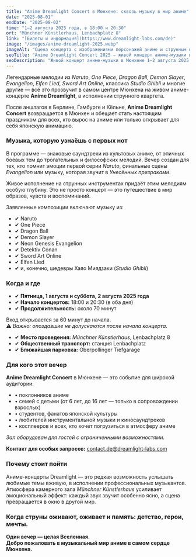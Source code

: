 ```yaml
---
title: "Anime Dreamlight Concert в Мюнхене: сквозь музыку в мир аниме"
date: "2025-08-01"
endDate: "2025-08-02"
time: "1–2 августа 2025 года, в 18:00 и 20:30"
ort: "Münchner Künstlerhaus, Lenbachplatz 8"
link: "[Билеты и информация](https://www.dreamlight-labs.com/de)"
image: "/images/anime-dreamlight-2025.webp"
imageAlt: "Сцена концерта с изображениями персонажей аниме и струнным квартетом"
seoTitle: "Anime Dreamlight Concert 2025 — живой концерт аниме-музыки в Мюнхене"
seoDescription: "Живой концерт аниме-музыки в Мюнхене 1–2 августа 2025: Naruto, One Piece, Dragon Ball, Studio Ghibli и другие хиты — в исполнении струнного квартета."
---
```


Легендарные мелодии из *Naruto*, *One Piece*, *Dragon Ball*, *Demon Slayer*, *Evangelion*, *Elfen Lied*, *Sword Art Online*, классика *Studio Ghibli* и многие другие — всё это прозвучит в самом центре Мюнхена на живом аниме-концерте **Anime Dreamlight**, в исполнении струнного квартета.

После аншлагов в Берлине, Гамбурге и Кёльне, **Anime Dreamlight Concert** возвращается в Мюнхен и обещает стать настоящим праздником для всех, кто вырос на аниме или только открывает для себя японскую анимацию.


### Музыка, которую узнаёшь с первых нот

В программе — знаковые саундтреки из культовых аниме, от эпичных боевых тем до трогательных и философских мелодий. Вечер создан для тех, кто помнит эмоции первой серии *Naruto*, финальные сцены *Evangelion* или музыку, которая звучит в *Унесённых призраками*.

Живое исполнение на струнных инструментах придаёт этим мелодиям особую глубину. Это не просто концерт — это путешествие в мир образов, чувств и воспоминаний.

Заявленные композиции включают музыку из:

- ✔ Naruto  
- ✔ One Piece  
- ✔ Dragon Ball  
- ✔ Demon Slayer  
- ✔ Neon Genesis Evangelion  
- ✔ Detektiv Conan  
- ✔ Sword Art Online  
- ✔ Elfen Lied  
- ✔ и, конечно, шедевры Хаяо Миядзаки (*Studio Ghibli*)


### Когда и где

- ✔ **Пятница, 1 августа и суббота, 2 августа 2025 года**  
- ✔ **Начало концертов:** 18:00 и 20:30 (в оба дня)  
- ✔ **Продолжительность:** около 70 минут

Вход открывается за 60 минут до начала.  
⚠️ *Важно: опоздавшие не допускаются после начала концерта.*

- ✔ **Место проведения:** *Münchner Künstlerhaus*, Lenbachplatz 8  
- ✔ **Общественный транспорт:** станция Lenbachplatz  
- ✔ **Ближайшая парковка:** Oberpollinger Tiefgarage

### Для кого этот вечер

**Anime Dreamlight Concert** в Мюнхене — это событие для широкой аудитории:

- • поклонников аниме  
- • семей с детьми (от 6 лет, до 16 лет — только в сопровождении взрослых)  
- • студентов, фанатов японской культуры  
- • любителей инструментальной музыки и киносаундтреков  
- • косплееров и всех, кто хочет погрузиться в атмосферу аниме

_Зал оборудован для гостей с ограниченными возможностями._ 

**Контакт для особых запросов:** [contact.de@dreamlight-labs.com](mailto:contact.de@dreamlight-labs.com)

### Почему стоит пойти

Аниме-концерты Dreamlight — это редкая возможность услышать любимые темы вживую, в исполнении профессиональных музыкантов. Атмосфера камерного зала *Münchner Künstlerhaus* усиливает эмоциональный эффект: каждый звук звучит особенно ясно, а сцена превращается в окно в другой мир.

### Когда струны оживают, оживает и память: детство, герои, мечты.  
**Один вечер — целая Вселенная.**  
**Добро пожаловать в музыкальный мир аниме в самом сердце Мюнхена.**
